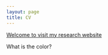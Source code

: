 ```yaml
---
layout: page
title: CV
---
```


[Welcome to visit my research website](https://sites.google.com/view/pengchenresearch/home)

What is the color?
